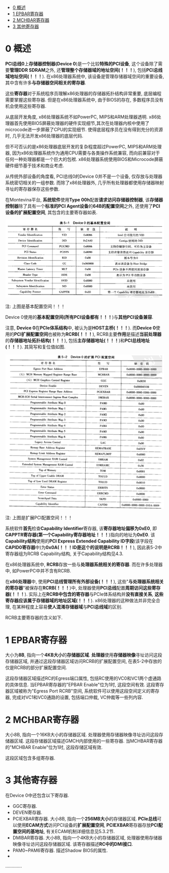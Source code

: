 
<!-- @import "[TOC]" {cmd="toc" depthFrom=1 depthTo=6 orderedList=false} -->

<!-- code_chunk_output -->

* [0 概述](#0-概述)
* [1 EPBAR寄存器](#1-epbar寄存器)
* [2 MCHBAR寄存器](#2-mchbar寄存器)
* [3 其他寄存器](#3-其他寄存器)

<!-- /code_chunk_output -->

# 0 概述

**PCI总线0**上**存储器控制器(Device 0**)是一个比较**特殊的PCI设备**, 这个设备除了需要**管理DDR SDRAM**之外, 还**管理整个存储器域的地址空间(！！！**), 包括**PCI总线域地址空间(！！！**). 在x86处理器系统中, 该设备是管理存储器域空间的重要设备, 其中含有许多**与存储器空间相关的寄存器**.

这些**寄存器**对于系统程序员理解x86处理器的存储器拓扑结构非常重要, 底层编程需要掌握这些寄存器. 但是在x86处理器系统中, 由于BIOS的存在, 多数程序员没有机会使用这些寄存器.

从底层开发角度, x86处理器系统不如PowerPC, MIPS和ARM处理器透明. x86处理器首先使用BIOS屏蔽处理器的硬件实现细节,其次在处理器内核中使用了microcode进一步屏蔽了CPU的实现细节. 使得底层程序员在没有得到充分的资源时, 几乎无法开发x86处理器的底层代码.

但不可否认的是x86处理器底层开发的复杂程度超过PowerPC, MIPS和ARM处理器, 因为x86处理器系统作为通用CPU需要与各类操作系统兼容, 而向前兼容对于任何一种处理器都是一个巨大的包袱. x86处理器系统使用BIOS和Microcode屏蔽硬件细节基于技术和商业考虑.

从传统外部设备的角度看, PCI总线0的Device 0并不是一个设备, 仅存放与处理器系统密切相关的一组参数. 而除了x86处理器外, 几乎所有处理器都使用存储器映射寻址的寄存器保存这些参数.

在Montevina平台, **系统软件**使用**Type 00h**配置**请求访问存储器控制器**, 该**存储器控制器**除了具有一个**标准的PCI Agent设备**的**64B的配置空间**之外, 还使用了**PCI设备的扩展配置空间**, 其包含的主要寄存器如表.

![config](./images/2.png)

注: 上图是基本配置空间！！！

Device 0使用的**基本配置空间(所有PCI设备都有！！！**)与**其他PCI设备兼容**.

注意, **Device 0**在**PCIe体系结构**中, 被认为是**HOST主桥(！！！**). 而**Device 0**使用的**PCI扩展配置空间**也被称为**RCRB(！！！**), RCRB主要**作用**是描述**当前处理器**的**存储器地址拓扑结构(！！！**), 包括**主存储器地址(！！！**)和**PCI总线地址(！！！**). 其简写和复位值如图.

![config](./images/3.png)

注: 上图是扩展PCI配置空间！！！

系统软件**首先**检查**Capability Identifier**寄存器, 该**寄存器地址偏移为0xE0**, 即**CAPPTR寄存器(第一个Capability寄存器地址！！！**)指向的地址为**0xE0**. 该**Capability结构**使用的**PCI Express Extended Capability ID字段**(该字段在**CAPID0寄存器**中)为**0x0A(！！！ID是这个的说明是RCRB！！！**), 因此表5-2中寄存器组为RCRB Capability结构, 关于Capability结构见4.3.

在x86处理器系统中, **RCRB**存放一些与**处理器系统相关的寄存器**. 而在许多处理器中, 如PowerPC中并不含有RCRB.

在**x86处理器**中, 使用**PCI总线管理所有外部设备(！！！**), 这些"**与处理器系统相关的寄存器**"被保存在**RCRB(！！！**)中, 处理器使用**PCI总线**配置**周期访问这些寄存器(！！！**). 实际上在**RCRB中包含的寄存器**与PCIe体系结构并**没有直接关系**, **这些寄存器应该属于存储器域的地址区域(！！！**). x86处理器的这种做法并非完全合理, 在某种程度上容易**使人混淆存储器域**与**PCI总线域**的区别.

RCRB主要寄存器的含义如下.

# 1 EPBAR寄存器

大小为**8B**, 指向一个**4KB大小**的**存储器区域**. **处理器**使用**存储器映像**寻址访问这段存储器区域, 并通过这段存储器区域访问RCRB的扩展配置空间, 在表5-2中存放的仅是RCRB的部分扩展配置空间.

这段存储器区域描述RC的Egress端口属性, 包括RC使用的VC0和VC1两个虚通路的具体信息. 当EPBAR寄存器的"EPBAR Enable"位为1时, 这段空间有效. 这段寄存器区域被称为"Egress Port RCRB"空间, 系统软件可以使用这段空间定义的寄存器, 完成对VC1和VC0通路的设置, 包括端口仲裁, VC仲裁等一些列内容.

# 2 MCHBAR寄存器

大小8B, 指向一个16KB大小的存储器区域. 处理器使用存储器映像寻址访问这段存储器区域. 这段存储器区域描述GMCH内部使用的一些寄存器. 当MCHBAR寄存器的"MCHBAR Enable"位为1时, 这段存储区域有效.

这段区域包含多组寄存器.

# 3 其他寄存器

在Device 0中还包含以下寄存器.

- GGC寄存器.
- DEVEN寄存器.
- PCIEXBAR寄存器. 大小8B, 指向一个**256MB大小**的存储器区域. **PCIe总线**可以使用**ECAM方式**访问PCI设备的**扩展配置空间**, **PCIEXBAR**寄存器存放**PCI配置空间的基地址**, 有关ECAM机制详细信息见5.3.2节.
- DMIBAR寄存器. 大小8B, 指向一个4KB大小的存储器区域, 处理器使用存储器映像寻址访问这段存储器区域. 该寄存器描述**RC中的DMI接口**.
- PAM0\~PAM6寄存器. 描述Shadow BIOS的属性.
- 
.............